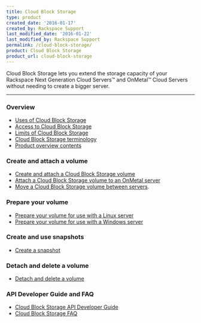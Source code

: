 ```yaml
---
title: Cloud Block Storage
type: product
created_date: '2016-01-17'
created_by: Rackspace Support
last_modified_date: '2016-01-22'
last_modified_by: Rackspace Support
permalink: /cloud-block-storage/
product: Cloud Block Storage
product_url: cloud-block-storage
---
```


<p class="lead" markdown="1">Cloud Block Storage lets you extend the storage capacity of your Rackspace Next Generation Cloud Servers&trade; and OnMetal&trade; Cloud Servers without needing to create a bigger server.</p>

<hr />

###  Overview

- [Uses of Cloud Block Storage](/how-to/cloud-block-storage-overview#uses-of-cbs)
- [Access to Cloud Block Storage](/how-to/cloud-block-storage-overview#access-cbs)
- [Limits of Cloud Block Storage](/how-to/cloud-block-storage-overview#limits-of-cbs)
- [Cloud Block Storage terminology](/how-to/cloud-block-storage-overview#cbs-terminology)
- [Product overview contents](/how-to/cloud-block-storage-overview#cbs-gs-toc)

###  Create and attach a volume

- [Create and attach a Cloud Block Storage volume](/how-to/create-and-attach-a-cloud-block-storage-volume)
- [Attach a Cloud Block Storage volume to an OnMetal server](/how-to/attach-a-cloud-block-storage-volume-to-an-onmetal-server#attach-volume-to-an-onmetal-server)
- [Move a Cloud Block Storage volume between servers](/how-to/moving-a-software-raid-cloud-block-storage-volume-from-one-cloud-server-to-another).

###  Prepare your volume

- [Prepare your volume for use with a Linux server](/how-to/prepare-your-cloud-block-storage-volume#prepare_linux)
- [Prepare your volume for use with a Windows server](/how-to/prepare-your-cloud-block-storage-volume#prepare_windows)

###  Create and use snapshots

- [Create a snapshot](/how-to/create-and-use-cloud-block-storage-snapshots)

###  Detach and delete a volume

- [Detach and delete a volume](/how-to/detach-and-delete-cloud-block-storage-volumes)

###  API Developer Guide and FAQ

- [Cloud Block Storage API Developer Guide](https://developer.rackspace.com/docs/cloud-block-storage/v1/developer-guide/)
- [Cloud Block Storage FAQ](/how-to/cloud-block-storage)
